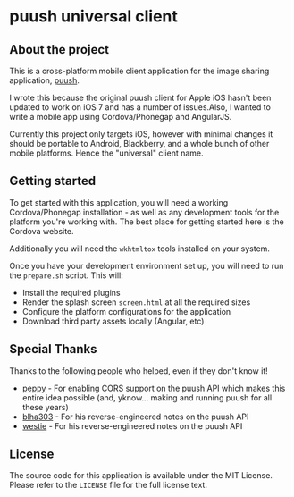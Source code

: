 puush universal client
======================

About the project
-----------------
This is a cross-platform mobile client application for the image sharing application, [puush](https://puush.me/).

I wrote this because the original puush client for Apple iOS hasn't been updated to work on iOS 7 and has a number of issues.Also, I wanted to write a mobile app using Cordova/Phonegap and AngularJS.

Currently this project only targets iOS, however with minimal changes it should be portable to Android, Blackberry, and a whole bunch of other mobile platforms. Hence the "universal" client name.

Getting started
---------------
To get started with this application, you will need a working Cordova/Phonegap installation - as well as any development tools for the platform you're working with. The best place for getting started here is the Cordova website.

Additionally you will need the `wkhtmltox` tools installed on your system.

Once you have your development environment set up, you will need to run the `prepare.sh` script. This will:

*    Install the required plugins
*    Render the splash screen `screen.html` at all the required sizes
*    Configure the platform configurations for the application
*    Download third party assets locally (Angular, etc)


Special Thanks
--------------
Thanks to the following people who helped, even if they don't know it!

*    [peppy](https://github.com/peppy) - For enabling CORS support on the puush API which makes this entire idea possible (and, yknow... making and running puush for all these years)
*    [blha303](https://github.com/blha303/) - For his reverse-engineered notes on the puush API
*    [westie](https://github.com/Westie/) - For his reverse-engineered notes on the puush API

License
-------
The source code for this application is available under the MIT License. Please refer to the `LICENSE` file for the full license text.
